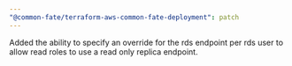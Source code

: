 ```yaml
---
"@common-fate/terraform-aws-common-fate-deployment": patch
---
```


Added the ability to specify an override for the rds endpoint per rds user to allow read roles to use a read only replica endpoint.
